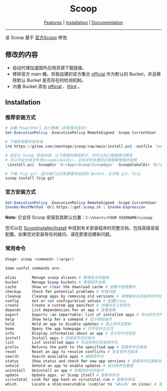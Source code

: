<h1 align="center">Scoop</h1>

<!--<img src="scoop.png" alt="Long live Scoop!"/>-->
<p align="center">
        <a href="https://github.com/ScoopInstaller/Scoop#what-does-scoop-do">Features</a>
        |
        <a href="https://github.com/ScoopInstaller/Scoop#installation">Installation</a>
        |
        <a href="https://github.com/ScoopInstaller/Scoop/wiki">Documentation</a>
</p>

---

<!-- <p align="center">
    <a href="https://github.com/ScoopInstaller/Scoop">
        <img src="https://img.shields.io/github/languages/code-size/ScoopInstaller/Scoop.svg" alt="Code Size" />
    </a>
    <a href="https://github.com/ScoopInstaller/Scoop">
        <img src="https://img.shields.io/github/repo-size/ScoopInstaller/Scoop.svg" alt="Repository size" />
    </a>
    <a href="https://github.com/ScoopInstaller/Scoop/actions/workflows/ci.yml">
        <img src="https://github.com/ScoopInstaller/Scoop/actions/workflows/ci.yml/badge.svg" alt="Scoop Core CI Tests" />
    </a>
    <a href="https://discord.gg/s9yRQHt">
        <img src="https://img.shields.io/badge/chat-on%20discord-7289DA.svg" alt="Discord Chat" />
    </a>
    <a href="https://gitter.im/lukesampson/scoop">
        <img src="https://badges.gitter.im/lukesampson/scoop.png" alt="Gitter Chat" />
    </a>
    <a href="./LICENSE">
        <img src="https://img.shields.io/badge/license-UNLICENSE%20or%20MIT-blue" alt="License" />
    </a>
</p> -->

该 Scoop 基于 [官方Scoop](https://github.com/ScoopInstaller/Scoop) 修改. 

## 修改的内容

- 自动代理加速国外应用资源下载链接。
- 移除官方 main 桶，将我自建的官方集合 [official](https://github.com/cmontage/scoopbucket) 作为默认的 Bucket，并且移除默认 Bucket 是否存在的检测机制。
- 内置 Bucket 添加 [official](https://github.com/cmontage/scoopbucket) 、[third](https://github.com/cmontage/scoopbucket-third) 。

## Installation

### 推荐安装方式

```powershell
# 设置 PowerShell 执行策略（非管理员启动）
Set-ExecutionPolicy -ExecutionPolicy RemoteSigned -Scope CurrentUser

# 下载安装脚本到本地
irm https://gitee.com/cmontage/scoop/raw/main/install.ps1 -outfile 'install.ps1'

# 自定义 Scoop 安装目录，以下是我的路径例子，你可以自己根据情况修改
# 可以不设全局文件夹ScoopGlobalDir，全局文件夹里的应用需要管理员权限
.\install.ps1 -ScoopDir 'D:\Apps\Scoop\ScoopApps' -ScoopGlobalDir 'D:\Apps\Scoop\ScoopApps-G' -NoProxy

# 下载 7zip git，因为我们之后如果要添加别的 Bucket，必须有 git、7zip
scoop install 7zip git
```

### 官方安装方式

```powershell
Set-ExecutionPolicy -ExecutionPolicy RemoteSigned -Scope CurrentUser
Invoke-RestMethod -Uri https://get.scoop.sh | Invoke-Expression
```

**Note**: 它会将 Scoop 安装到其默认位置：`C:\Users\<YOUR USERNAME>\scoop`

您可以在 [ScoopInstaller/Install](https://github.com/ScoopInstaller/Install) 中找到有关安装程序的完整文档，包括高级安装配置。如果您对安装有任何疑问，请在那里创建新问题。

### 常用命令
```powershell
Usage: scoop <command> [<args>]  
  
Some useful commands are:  
  
alias       Manage scoop aliases # 管理指令的替身  
bucket      Manage Scoop buckets # 管理软件仓库  
cache       Show or clear the download cache # 查看与管理缓存  
checkup     Check for potential problems # 检查问题
cleanup     Cleanup apps by removing old versions # 清理缓存与旧版本软件包  
config      Get or set configuration values # 配置Scoop  
create      Create a custom app manifest # 创建自定义软件包  
depends     List dependencies for an app # 查看依赖  
export      Exports (an importable) list of installed apps # 导出软件包列表  
help        Show help for a command # 显示帮助指令  
hold        Hold an app to disable updates # 禁止软件包更新  
home        Opens the app homepage # 打开软件包主页  
info        Display information about an app # 显示软件包信息  
install     Install apps # 安装软件包的指令  
list        List installed apps # 列出所有已安装软件包  
prefix      Returns the path to the specified app # 查看软件包路径  
reset       Reset an app to resolve conflicts # 恢复软件包版本  
search      Search available apps # 搜索软件包  
status      Show status and check for new app versions # 查看软件包更新状态  
unhold      Unhold an app to enable updates # 启动软件包更新  
uninstall   Uninstall an app # 卸载软件包的指令  
update      Update apps, or Scoop itself # 更新软件包  
virustotal  Look for app hash on virustotal.com # 查看哈希值  
which       Locate a shim/executable (similar to 'which' on Linux) # 查看可执行程序路径
```